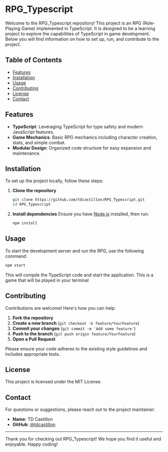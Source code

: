 # RPG_Typescript

Welcome to the RPG_Typescript repository! This project is an RPG (Role-Playing Game) implemented in TypeScript. It is designed to be a learning project to explore the capabilities of TypeScript in game development. Below you will find information on how to set up, run, and contribute to the project.

## Table of Contents

- [Features](#features)
- [Installation](#installation)
- [Usage](#usage)
- [Contributing](#contributing)
- [License](#license)
- [Contact](#contact)

## Features

- **TypeScript**: Leveraging TypeScript for type safety and modern JavaScript features.
- **Game Mechanics**: Basic RPG mechanics including character creation, stats, and simple combat.
- **Modular Design**: Organized code structure for easy expansion and maintenance.

## Installation

To set up the project locally, follow these steps:

1. **Clone the repository**
   ```sh
   git clone https://github.com/tdcastillon/RPG_Typescript.git
   cd RPG_Typescript
   ```

2. **Install dependencies**
   Ensure you have [Node.js](https://nodejs.org/) installed, then run:
   ```sh
   npm install
   ```

## Usage

To start the development server and run the RPG, use the following command:
```sh
npm start
```

This will compile the TypeScript code and start the application.
This is a game that will be played in your terminal

## Contributing

Contributions are welcome! Here's how you can help:

1. **Fork the repository**
2. **Create a new branch** (`git checkout -b feature/YourFeature`)
3. **Commit your changes** (`git commit -m 'Add some feature'`)
4. **Push to the branch** (`git push origin feature/YourFeature`)
5. **Open a Pull Request**

Please ensure your code adheres to the existing style guidelines and includes appropriate tests.

## License

This project is licensed under the MIT License.

## Contact

For questions or suggestions, please reach out to the project maintainer:

- **Name**: TD Castillon
- **GitHub**: [@tdcastillon](https://github.com/tdcastillon)

---

Thank you for checking out RPG_Typescript! We hope you find it useful and enjoyable. Happy coding!